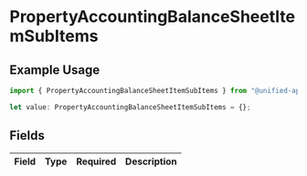 # PropertyAccountingBalanceSheetItemSubItems

## Example Usage

```typescript
import { PropertyAccountingBalanceSheetItemSubItems } from "@unified-api/typescript-sdk/sdk/models/shared";

let value: PropertyAccountingBalanceSheetItemSubItems = {};
```

## Fields

| Field       | Type        | Required    | Description |
| ----------- | ----------- | ----------- | ----------- |